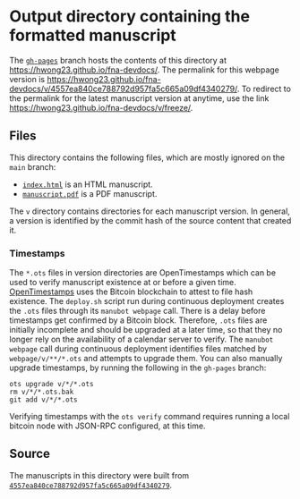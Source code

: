 # Output directory containing the formatted manuscript

The [`gh-pages`](https://github.com/hwong23/fna-devdocs/tree/gh-pages) branch hosts the contents of this directory at <https://hwong23.github.io/fna-devdocs/>.
The permalink for this webpage version is <https://hwong23.github.io/fna-devdocs/v/4557ea840ce788792d957fa5c665a09df4340279/>.
To redirect to the permalink for the latest manuscript version at anytime, use the link <https://hwong23.github.io/fna-devdocs/v/freeze/>.

## Files

This directory contains the following files, which are mostly ignored on the `main` branch:

+ [`index.html`](index.html) is an HTML manuscript.
+ [`manuscript.pdf`](manuscript.pdf) is a PDF manuscript.

The `v` directory contains directories for each manuscript version.
In general, a version is identified by the commit hash of the source content that created it.

### Timestamps

The `*.ots` files in version directories are OpenTimestamps which can be used to verify manuscript existence at or before a given time.
[OpenTimestamps](https://opentimestamps.org/) uses the Bitcoin blockchain to attest to file hash existence.
The `deploy.sh` script run during continuous deployment creates the `.ots` files through its `manubot webpage` call.
There is a delay before timestamps get confirmed by a Bitcoin block.
Therefore, `.ots` files are initially incomplete and should be upgraded at a later time, so that they no longer rely on the availability of a calendar server to verify.
The `manubot webpage` call during continuous deployment identifies files matched by `webpage/v/**/*.ots` and attempts to upgrade them.
You can also manually upgrade timestamps, by running the following in the `gh-pages` branch:

```shell
ots upgrade v/*/*.ots
rm v/*/*.ots.bak
git add v/*/*.ots
```

Verifying timestamps with the `ots verify` command requires running a local bitcoin node with JSON-RPC configured, at this time.

## Source

The manuscripts in this directory were built from
[`4557ea840ce788792d957fa5c665a09df4340279`](https://github.com/hwong23/fna-devdocs/commit/4557ea840ce788792d957fa5c665a09df4340279).
